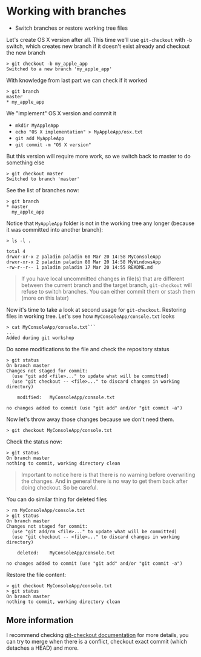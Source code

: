 # Working with branches

* Switch branches or restore working tree files

Let's create OS X version after all. This time we'll use `git-checkout`
with `-b` switch, which creates new branch if it doesn't exist already
and checkout the new branch

```
> git checkout -b my_apple_app
Switched to a new branch 'my_apple_app'
```

With knowledge from last part we can check if it worked

```
> git branch
master
* my_apple_app
```

We "implement" OS X version and commit it

* `mkdir MyAppleApp`
* `echo "OS X implementation" > MyAppleApp/osx.txt`
* `git add MyAppleApp`
* `git commit -m "OS X version"`

But this version will require more work, so we switch back to master
to do something else

```
> git checkout master
Switched to branch 'master'
```

See the list of branches now:

```
> git branch
* master
  my_apple_app
```

Notice that `MyAppleApp` folder is not in the working tree any longer
(because it was committed into another branch):

```
> ls -l .

total 4
drwxr-xr-x 2 paladin paladin 60 Mar 20 14:58 MyConsoleApp
drwxr-xr-x 2 paladin paladin 80 Mar 20 14:58 MyWindowsApp
-rw-r--r-- 1 paladin paladin 17 Mar 20 14:55 README.md
```

> If you have local uncommitted changes in file(s) that are different between
> the current branch and the target branch, `git-checkout` will refuse to switch
> branches. You can either commit them or stash them (more on this later)

Now it's time to take a look at second usage for `git-checkout`. Restoring files in working tree. Let's see how `MyConsoleApp/console.txt` looks

```
> cat MyConsoleApp/console.txt```
...
Added during git workshop
```

Do some modifications to the file and check the repository status

```
> git status
On branch master
Changes not staged for commit:
  (use "git add <file>..." to update what will be committed)
  (use "git checkout -- <file>..." to discard changes in working directory)

    modified:   MyConsoleApp/console.txt

no changes added to commit (use "git add" and/or "git commit -a")
```

Now let's throw away those changes because we don't need them.

```
> git checkout MyConsoleApp/console.txt
```

Check the status now:

```
> git status
On branch master
nothing to commit, working directory clean
```

> Important to notice here is that there is no warning before overwriting the changes.
> And in general there is no way to get them back after doing checkout. So be careful.

You can do similar thing for deleted files

```
> rm MyConsoleApp/console.txt
> git status
On branch master
Changes not staged for commit:
  (use "git add/rm <file>..." to update what will be committed)
  (use "git checkout -- <file>..." to discard changes in working directory)

    deleted:    MyConsoleApp/console.txt

no changes added to commit (use "git add" and/or "git commit -a")
```

Restore the file content:

```
> git checkout MyConsoleApp/console.txt
> git status
On branch master
nothing to commit, working directory clean
```

## More information

I recommend checking [git-checkout documentation](https://git-scm.com/docs/git-checkout) for more details,
you can try to merge when there is a conflict, checkout exact commit (which detaches a HEAD) and more.
